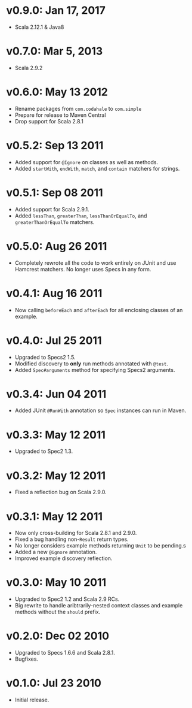 v0.9.0: Jan 17, 2017
====================

* Scala 2.12.1 & Java8

v0.7.0: Mar 5, 2013
===================

* Scala 2.9.2

v0.6.0: May 13 2012
===================

* Rename packages from `com.codahale` to `com.simple`
* Prepare for release to Maven Central
* Drop support for Scala 2.8.1

v0.5.2: Sep 13 2011
===================

* Added support for `@Ignore` on classes as well as methods.
* Added `startWith`, `endWith`, `match`, and `contain` matchers for strings.

v0.5.1: Sep 08 2011
===================

* Added support for Scala 2.9.1.
* Added `lessThan`, `greaterThan`, `lessThanOrEqualTo`, and
  `greaterThanOrEqualTo` matchers.

v0.5.0: Aug 26 2011
===================

* Completely rewrote all the code to work entirely on JUnit and use Hamcrest
  matchers. No longer uses Specs in any form.

v0.4.1: Aug 16 2011
===================

* Now calling `beforeEach` and `afterEach` for all enclosing classes of an
  example.

v0.4.0: Jul 25 2011
===================

* Upgraded to Specs2 1.5.
* Modified discovery to **only** run methods annotated with `@test`.
* Added `Spec#arguments` method for specifying Specs2 arguments.

v0.3.4: Jun 04 2011
===================

* Added JUnit `@RunWith` annotation so `Spec` instances can run in Maven.

v0.3.3: May 12 2011
===================

* Upgraded to Spec2 1.3.

v0.3.2: May 12 2011
===================

* Fixed a reflection bug on Scala 2.9.0.

v0.3.1: May 12 2011
===================

* Now only cross-building for Scala 2.8.1 and 2.9.0.
* Fixed a bug handling non-`Result` return types.
* No longer considers example methods returning `Unit` to be pending.s
* Added a new `@ignore` annotation.
* Improved example discovery reflection.

v0.3.0: May 10 2011
===================

* Upgraded to Spec2 1.2 and Scala 2.9 RCs.
* Big rewrite to handle aribtrarily-nested context classes and example methods
  without the `should` prefix.

v0.2.0: Dec 02 2010
===================

* Upgraded to Specs 1.6.6 and Scala 2.8.1.
* Bugfixes.

v0.1.0: Jul 23 2010
===================

* Initial release.
